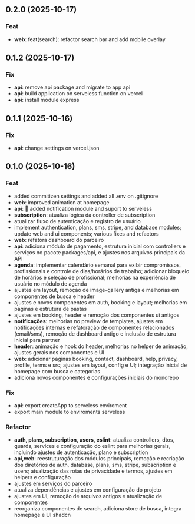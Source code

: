 ## 0.2.0 (2025-10-17)

### Feat

- **web**: feat(search): refactor search bar and add mobile overlay

## 0.1.2 (2025-10-17)

### Fix

- **api**: remove api package and migrate to app api
- **api**: build application on serveless function on vercel
- **api**: install module express

## 0.1.1 (2025-10-16)

### Fix

- **api**: change settings on vercel.json

## 0.1.0 (2025-10-16)

### Feat

- added commitizen settings and added all .env on .gitignore
- **web**: improved animation at homepage
- **api**: 🎸 added notification module and suport to serveless
- **subscription**: atualiza lógica da controller de subscription
- atualizar fluxo de autenticação e registro de usuário
- implement authentication, plans, sms, stripe, and database modules; update web and ui components; various fixes and refactors
- **web**: refatora dashboard do parceiro
- **api**: adiciona módulo de pagamento, estrutura inicial com controllers e serviços no pacote packages/api, e ajustes nos arquivos principais da API
- **agenda**: implementar calendário semanal para exibir compromissos, profissionais e controle de dias/horários de trabalho; adicionar bloqueio de horários e seleção de profissional; melhorias na experiência de usuário no módulo de agenda
- ajustes em layout, remoção de image-gallery antiga e melhorias em componentes de busca e header
- ajustes e novos componentes em auth, booking e layout; melhorias em páginas e estrutura de pastas
- ajustes em booking, header e remoção dos componentes ui antigos
- **notificações**: melhorias no preview de templates, ajustes em notificações internas e refatoração de componentes relacionados (email/sms), remoção de dashboard antigo e inclusão de estrutura inicial para partner
- **header**: animação e hook do header, melhorias no helper de animação, ajustes gerais nos componentes e UI
- **web**: adicionar páginas booking, contact, dashboard, help, privacy, profile, terms e src; ajustes em layout, config e UI; integração inicial de homepage com busca e categorias
- adiciona novos componentes e configurações iniciais do monorepo

### Fix

- **api**: export createApp to serveless enviroment
- export main module to enviroments serveless

### Refactor

- **auth, plans, subscription, users, eslint**: atualiza controllers, dtos, guards, services e configuração do eslint para melhorias gerais, incluindo ajustes de autenticação, plano e subscription
- **api,web**: reestruturação dos módulos principais, remoção e recriação dos diretórios de auth, database, plans, sms, stripe, subscription e users; atualização das rotas de privacidade e termos, ajustes em helpers e configuração
- ajustes em serviços do parceiro
- atualiza dependências e ajustes em configuração do projeto
- ajustes em UI, remoção de arquivos antigos e atualização de componentes
- reorganiza componentes de search, adiciona store de busca, integra homepage e UI shadcn

